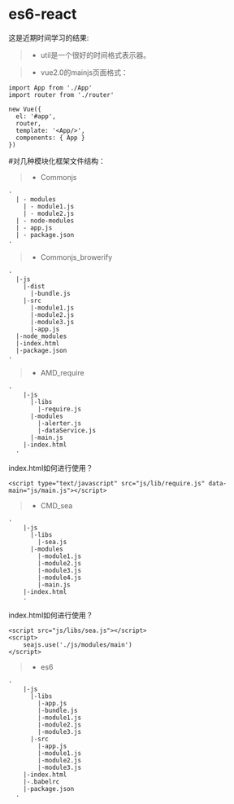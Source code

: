 # es6-react
这是近期时间学习的结果:

> * util是一个很好的时间格式表示器。

> * vue2.0的mainjs页面格式：
```
import App from './App'
import router from './router'

new Vue({
  el: '#app',  
  router,
  template: '<App/>',
  components: { App }
})
```

#对几种模块化框架文件结构：
> * Commonjs    
```
·
  | - modules
    | - module1.js
    | - module2.js
  | - node-modules
  | - app.js
  | - package.json
·
```

> * Commonjs_browerify
```
·
  |-js
    |-dist
      |-bundle.js
    |-src
      |-module1.js
      |-module2.js
      |-module3.js
      |-app.js
  |-node_modules
  |-index.html
  |-package.json
·
```

> * AMD_require
```
·
    |-js
      |-libs
        |-require.js
      |-modules
        |-alerter.js
        |-dataService.js
      |-main.js
    |-index.html
  ·
```
 index.html如何进行使用？
 ```
 <script type="text/javascript" src="js/lib/require.js" data-main="js/main.js"></script>
 ```
  
> * CMD_sea
```
·
    |-js
      |-libs
        |-sea.js
      |-modules
        |-module1.js
        |-module2.js
        |-module3.js
        |-module4.js
        |-main.js
    |-index.html
    ·
```
index.html如何进行使用？
```
<script src="js/libs/sea.js"></script>
<script>
    seajs.use('./js/modules/main')
</script>
``` 

> * es6
```
·
    |-js
      |-libs
        |-app.js
        |-bundle.js
        |-module1.js
        |-module2.js
        |-module3.js
      |-src
        |-app.js
        |-module1.js
        |-module2.js
        |-module3.js
    |-index.html
    |-.babelrc
    |-package.json
  ·
```    
    
